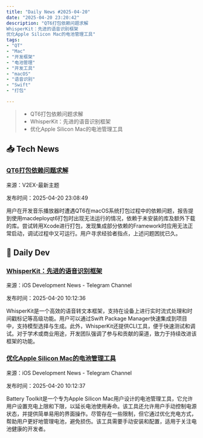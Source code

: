 ```yaml
---
title: "Daily News #2025-04-20"
date: "2025-04-20 23:20:42"
description: "QT6打包依赖问题求解
WhisperKit：先进的语音识别框架
优化Apple Silicon Mac的电池管理工具"
tags: 
- "QT"
- "Mac"
- "开发框架"
- "电池管理"
- "开发工具"
- "macOS"
- "语音识别"
- "Swift"
- "打包"

---
```


> - QT6打包依赖问题求解
> - WhisperKit：先进的语音识别框架
> - 优化Apple Silicon Mac的电池管理工具

## 📥 Tech News

### [QT6打包依赖问题求解](https://www.v2ex.com/t/1126860)

来源：V2EX-最新主题

发布时间：2025-04-20 23:08:49

用户在开发音乐播放器时遭遇QT6在macOS系统打包过程中的依赖问题，报告提到使用macdeployqt6打包时出现无法运行的情况，依赖于未安装的库及额外下载的库。尝试转用Xcode进行打包，发现集成部分依赖的Framework时应用无法正常启动，调试过程中又可运行。用户寻求经验者指点，上述问题困扰已久。

## 💾 Daily Dev

### [WhisperKit：先进的语音识别框架](https://github.com/argmaxinc/WhisperKit)

来源：iOS Development News - Telegram Channel

发布时间：2025-04-20 10:12:36

WhisperKit是一个高效的语音转文本框架，支持在设备上进行实时流式处理和时间戳标记等高级功能。用户可以通过Swift Package Manager快速集成到项目中，支持模型选择与生成。此外，WhisperKit还提供CLI工具，便于快速测试和调试。对于学术或商业用途，开发团队强调了参与和贡献的渠道，致力于持续改进该框架的功能。

### [优化Apple Silicon Mac的电池管理工具](https://github.com/mhaeuser/Battery-Toolkit)

来源：iOS Development News - Telegram Channel

发布时间：2025-04-20 10:12:37

Battery Toolkit是一个专为Apple Silicon Mac用户设计的电池管理工具，它允许用户设置充电上限和下限，以延长电池使用寿命。该工具还允许用户手动控制电源状态，并提供简单易用的界面操作。尽管存在一些限制，但它通过优化充电方式，帮助用户更好地管理电池，避免损伤。该工具需要手动安装和配置，适用于关注电池健康的开发者。
